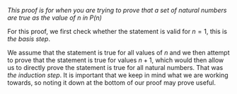 *This proof is for when you are trying to prove that a set of natural numbers are true as the value of $n$ in $P(n)$*

For this proof, we first check whether the statement is valid for $n = 1$, this is *the basis step*. 

We assume that the statement is true for all values of $n$ and we then attempt to prove that the statement is true for values $n + 1$, which would then allow us to directly prove the statement is true for all natural numbers. That was *the induction step*. It is important that we keep in mind what we are working towards, so noting it down at the bottom of our proof may prove useful.
